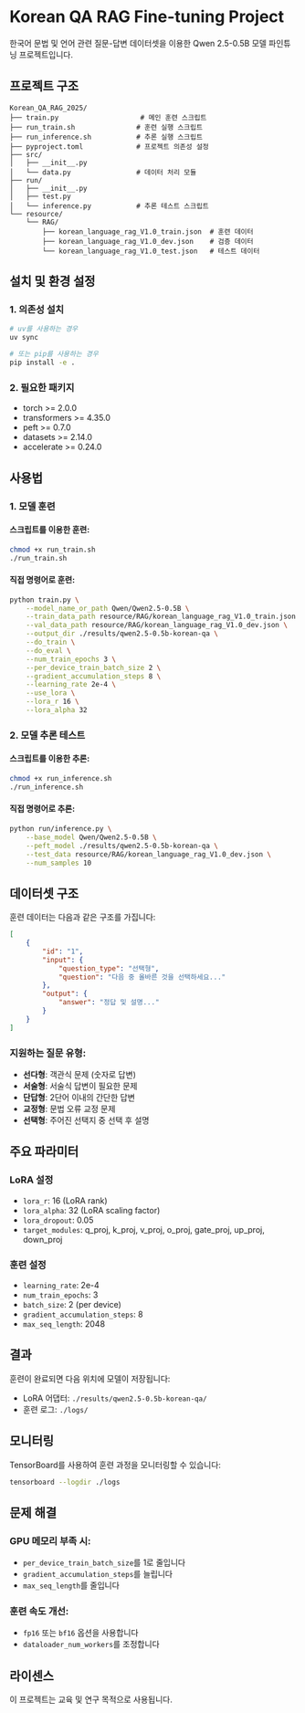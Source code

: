 # Korean QA RAG Fine-tuning Project

한국어 문법 및 언어 관련 질문-답변 데이터셋을 이용한 Qwen 2.5-0.5B 모델 파인튜닝 프로젝트입니다.

## 프로젝트 구조

```
Korean_QA_RAG_2025/
├── train.py                    # 메인 훈련 스크립트
├── run_train.sh               # 훈련 실행 스크립트
├── run_inference.sh           # 추론 실행 스크립트
├── pyproject.toml             # 프로젝트 의존성 설정
├── src/
│   ├── __init__.py
│   └── data.py                # 데이터 처리 모듈
├── run/
│   ├── __init__.py
│   ├── test.py
│   └── inference.py           # 추론 테스트 스크립트
└── resource/
    └── RAG/
        ├── korean_language_rag_V1.0_train.json  # 훈련 데이터
        ├── korean_language_rag_V1.0_dev.json    # 검증 데이터
        └── korean_language_rag_V1.0_test.json   # 테스트 데이터
```

## 설치 및 환경 설정

### 1. 의존성 설치

```bash
# uv를 사용하는 경우
uv sync

# 또는 pip를 사용하는 경우
pip install -e .
```

### 2. 필요한 패키지
- torch >= 2.0.0
- transformers >= 4.35.0
- peft >= 0.7.0
- datasets >= 2.14.0
- accelerate >= 0.24.0

## 사용법

### 1. 모델 훈련

#### 스크립트를 이용한 훈련:
```bash
chmod +x run_train.sh
./run_train.sh
```

#### 직접 명령어로 훈련:
```bash
python train.py \
    --model_name_or_path Qwen/Qwen2.5-0.5B \
    --train_data_path resource/RAG/korean_language_rag_V1.0_train.json \
    --val_data_path resource/RAG/korean_language_rag_V1.0_dev.json \
    --output_dir ./results/qwen2.5-0.5b-korean-qa \
    --do_train \
    --do_eval \
    --num_train_epochs 3 \
    --per_device_train_batch_size 2 \
    --gradient_accumulation_steps 8 \
    --learning_rate 2e-4 \
    --use_lora \
    --lora_r 16 \
    --lora_alpha 32
```

### 2. 모델 추론 테스트

#### 스크립트를 이용한 추론:
```bash
chmod +x run_inference.sh
./run_inference.sh
```

#### 직접 명령어로 추론:
```bash
python run/inference.py \
    --base_model Qwen/Qwen2.5-0.5B \
    --peft_model ./results/qwen2.5-0.5b-korean-qa \
    --test_data resource/RAG/korean_language_rag_V1.0_dev.json \
    --num_samples 10
```

## 데이터셋 구조

훈련 데이터는 다음과 같은 구조를 가집니다:

```json
[
    {
        "id": "1",
        "input": {
            "question_type": "선택형",
            "question": "다음 중 올바른 것을 선택하세요..."
        },
        "output": {
            "answer": "정답 및 설명..."
        }
    }
]
```

### 지원하는 질문 유형:
- **선다형**: 객관식 문제 (숫자로 답변)
- **서술형**: 서술식 답변이 필요한 문제
- **단답형**: 2단어 이내의 간단한 답변
- **교정형**: 문법 오류 교정 문제
- **선택형**: 주어진 선택지 중 선택 후 설명

## 주요 파라미터

### LoRA 설정
- `lora_r`: 16 (LoRA rank)
- `lora_alpha`: 32 (LoRA scaling factor)
- `lora_dropout`: 0.05
- `target_modules`: q_proj, k_proj, v_proj, o_proj, gate_proj, up_proj, down_proj

### 훈련 설정
- `learning_rate`: 2e-4
- `num_train_epochs`: 3
- `batch_size`: 2 (per device)
- `gradient_accumulation_steps`: 8
- `max_seq_length`: 2048

## 결과

훈련이 완료되면 다음 위치에 모델이 저장됩니다:
- LoRA 어댑터: `./results/qwen2.5-0.5b-korean-qa/`
- 훈련 로그: `./logs/`

## 모니터링

TensorBoard를 사용하여 훈련 과정을 모니터링할 수 있습니다:

```bash
tensorboard --logdir ./logs
```

## 문제 해결

### GPU 메모리 부족 시:
- `per_device_train_batch_size`를 1로 줄입니다
- `gradient_accumulation_steps`를 늘립니다
- `max_seq_length`를 줄입니다

### 훈련 속도 개선:
- `fp16` 또는 `bf16` 옵션을 사용합니다
- `dataloader_num_workers`를 조정합니다

## 라이센스

이 프로젝트는 교육 및 연구 목적으로 사용됩니다.


